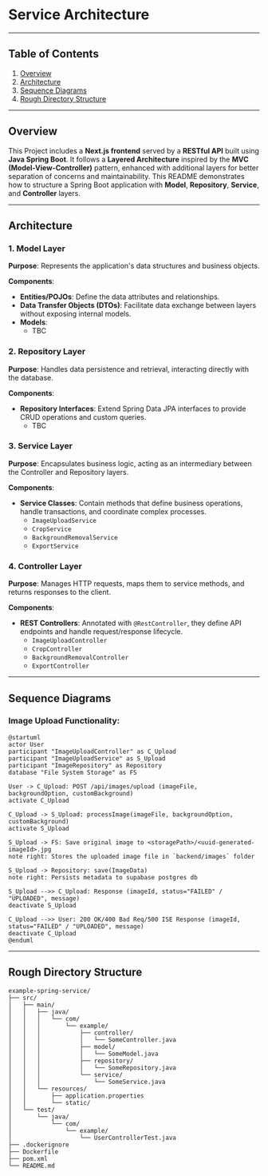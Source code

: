 # **Service Architecture**

---

## **Table of Contents**

1. [Overview](#overview)
2. [Architecture](#architecture)
3. [Sequence Diagrams](#sequence-diagrams)
4. [Rough Directory Structure](#rough-directory-structure)

---

## **Overview**

This Project includes a **Next.js frontend** served by a **RESTful API** built using **Java Spring Boot**. It follows a **Layered Architecture** inspired by the **MVC (Model-View-Controller)** pattern, enhanced with additional layers for better separation of concerns and maintainability. This README demonstrates how to structure a Spring Boot application with **Model**, **Repository**, **Service**, and **Controller** layers.

---

## **Architecture**

### **1. Model Layer**

**Purpose**: Represents the application's data structures and business objects.

**Components**:
- **Entities/POJOs**: Define the data attributes and relationships.
- **Data Transfer Objects (DTOs)**: Facilitate data exchange between layers without exposing internal models.
- **Models**:
  - TBC

### **2. Repository Layer**

**Purpose**: Handles data persistence and retrieval, interacting directly with the database.

**Components**:
- **Repository Interfaces**: Extend Spring Data JPA interfaces to provide CRUD operations and custom queries.
    - TBC

### **3. Service Layer**

**Purpose**: Encapsulates business logic, acting as an intermediary between the Controller and Repository layers.

**Components**:
- **Service Classes**: Contain methods that define business operations, handle transactions, and coordinate complex processes.
  - `ImageUploadService`
  - `CropService`
  - `BackgroundRemovalService`
  - `ExportService`

### **4. Controller Layer**

**Purpose**: Manages HTTP requests, maps them to service methods, and returns responses to the client.

**Components**:
- **REST Controllers**: Annotated with `@RestController`, they define API endpoints and handle request/response lifecycle.
  - `ImageUploadController`
  - `CropController`
  - `BackgroundRemovalController`
  - `ExportController`

---
## **Sequence Diagrams**

### Image Upload Functionality:
```plantuml
@startuml
actor User
participant "ImageUploadController" as C_Upload
participant "ImageUploadService" as S_Upload
participant "ImageRepository" as Repository
database "File System Storage" as FS

User -> C_Upload: POST /api/images/upload (imageFile, backgroundOption, customBackground)
activate C_Upload

C_Upload -> S_Upload: processImage(imageFile, backgroundOption, customBackground)
activate S_Upload

S_Upload -> FS: Save original image to <storagePath>/<uuid-generated-imageId>.jpg
note right: Stores the uploaded image file in `backend/images` folder

S_Upload -> Repository: save(ImageData)
note right: Persists metadata to supabase postgres db

S_Upload -->> C_Upload: Response (imageId, status="FAILED" / "UPLOADED", message)
deactivate S_Upload

C_Upload -->> User: 200 OK/400 Bad Req/500 ISE Response (imageId, status="FAILED" / "UPLOADED", message)
deactivate C_Upload
@enduml
```
---

## **Rough Directory Structure**

```plaintext
example-spring-service/
├── src/
│   ├── main/
│   │   ├── java/
│   │   │   └── com/
│   │   │       └── example/
│   │   │           ├── controller/
│   │   │           │   └── SomeController.java
│   │   │           ├── model/
│   │   │           │   └── SomeModel.java
│   │   │           ├── repository/
│   │   │           │   └── SomeRepository.java
│   │   │           └── service/
│   │   │               └── SomeService.java
│   │   └── resources/
│   │       ├── application.properties
│   │       └── static/
│   └── test/
│       └── java/
│           └── com/
│               └── example/
│                   └── UserControllerTest.java
├── .dockerignore
├── Dockerfile
├── pom.xml
└── README.md
```
